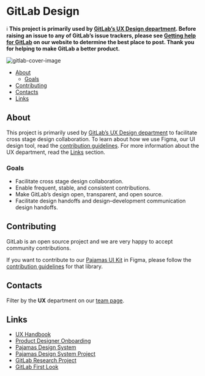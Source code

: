 # GitLab Design

:information_source: **This project is primarily used by [GitLab’s UX Design department][ux-handbook]. Before raising an
issue to any of GitLab’s issue trackers, please see [Getting help for GitLab](https://about.gitlab.com/getting-help/) on our
website to determine the best place to post. Thank you for helping to make GitLab a better product.**

![gitlab-cover-image](https://gitlab.com/gitlab-org/gitlab-design/raw/master/gitlab-cover-image.jpg)

<!-- Table of contents generated with DocToc: https://github.com/thlorenz/doctoc -->
<!-- START doctoc generated TOC please keep comment here to allow auto update -->
<!-- DON'T EDIT THIS SECTION, INSTEAD RE-RUN doctoc TO UPDATE -->


- [About](#about)
  - [Goals](#goals)
- [Contributing](#contributing)
- [Contacts](#contacts)
- [Links](#links)

<!-- END doctoc generated TOC please keep comment here to allow auto update -->

## About

This project is primarily used by [GitLab’s UX Design department][ux-handbook] to 
facilitate cross stage design collaboration. To learn about how we use Figma,
our UI design tool, read the [contribution guidelines](/CONTRIBUTING.md). For
more information about the UX department, read the [Links](#links)
section.

### Goals

- Facilitate cross stage design collaboration.
- Enable frequent, stable, and consistent contributions.
- Make GitLab’s design open, transparent, and open source.
- Facilitate design handoffs and design–development communication design handoffs.

## Contributing

GitLab is an open source project and we are very happy to accept community
contributions.

If you want to contribute to our [Pajamas UI Kit](https://www.figma.com/community/file/781156790581391771)
in Figma, please follow the [contribution guidelines](https://gitlab.com/gitlab-org/gitlab-services/design.gitlab.com/-/blob/main/doc/pajamas-ui-kit.md)
for that library.

## Contacts

Filter by the **UX** department on our [team page](https://about.gitlab.com/company/team/?department=product-design).

## Links

- [UX Handbook][ux-handbook]
- [Product Designer Onboarding](https://about.gitlab.com/handbook/engineering/ux/product-designer-onboarding/)
- [Pajamas Design System](https://design.gitlab.com)
- [Pajamas Design System Project](https://gitlab.com/gitlab-org/gitlab-services/design.gitlab.com)
- [GitLab Research Project](https://gitlab.com/gitlab-org/ux-research)
- [GitLab First Look](https://about.gitlab.com/community/gitlab-first-look/index.html)

[ux-handbook]: https://about.gitlab.com/handbook/engineering/ux/
